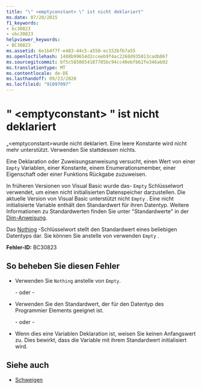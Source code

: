 ```yaml
---
title: "\" <emptyconstant> \" ist nicht deklariert"
ms.date: 07/20/2015
f1_keywords:
- bc30823
- vbc30823
helpviewer_keywords:
- BC30823
ms.assetid: 6e1b4f7f-e483-44c5-a550-ec152bfb7a55
ms.openlocfilehash: 1488b99654d2cceeb9f4ac2268d935813cadb867
ms.sourcegitcommit: bf5c5850654187705bc94cc40ebfb62fe346ab02
ms.translationtype: MT
ms.contentlocale: de-DE
ms.lasthandoff: 09/23/2020
ms.locfileid: "91097097"
---
```

# <a name="emptyconstant-is-not-declared"></a>" \<emptyconstant> " ist nicht deklariert

„\<emptyconstant>wurde nicht deklariert. Eine leere Konstante wird nicht mehr unterstützt. Verwenden Sie stattdessen nichts.  
  
 Eine Deklaration oder Zuweisungsanweisung versucht, einen Wert von einer `Empty` Variablen, einer Konstante, einem Enumerationsmember, einer Eigenschaft oder einer Funktions Rückgabe zuzuweisen.  
  
 In früheren Versionen von Visual Basic wurde das- `Empty` Schlüsselwort verwendet, um einen nicht initialisierten Datenspeicher darzustellen. Die aktuelle Version von Visual Basic unterstützt nicht `Empty` . Eine nicht initialisierte Variable enthält den Standardwert für ihren Datentyp. Weitere Informationen zu Standardwerten finden Sie unter "Standardwerte" in der [Dim-Anweisung](../language-reference/statements/dim-statement.md).  
  
 Das [Nothing](../language-reference/nothing.md) -Schlüsselwort stellt den Standardwert eines beliebigen Datentyps dar. Sie können Sie anstelle von verwenden `Empty` .  
  
 **Fehler-ID:** BC30823  
  
## <a name="to-correct-this-error"></a>So beheben Sie diesen Fehler  
  
- Verwenden Sie `Nothing` anstelle von `Empty`.  
  
     - oder -  
  
- Verwenden Sie den Standardwert, der für den Datentyp des Programmier Elements geeignet ist.  
  
     - oder -  
  
- Wenn dies eine Variablen Deklaration ist, weisen Sie keinen Anfangswert zu. Dies bewirkt, dass die Variable mit ihrem Standardwert initialisiert wird.  
  
## <a name="see-also"></a>Siehe auch

- [Schweigen](../language-reference/nothing.md)
